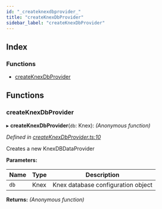 ```yaml
---
id: "_createknexdbprovider_"
title: "createKnexDbProvider"
sidebar_label: "createKnexDbProvider"
---
```


## Index

### Functions

* [createKnexDbProvider](_createknexdbprovider_.md#createknexdbprovider)

## Functions

###  createKnexDbProvider

▸ **createKnexDbProvider**(`db`: Knex): *(Anonymous function)*

*Defined in [createKnexDbProvider.ts:10](https://github.com/aerogear/graphback/blob/b39280e7/packages/graphback-runtime-knex/src/createKnexDbProvider.ts#L10)*

Creates a new KnexDBDataProvider

**Parameters:**

Name | Type | Description |
------ | ------ | ------ |
`db` | Knex | Knex database configuration object  |

**Returns:** *(Anonymous function)*
